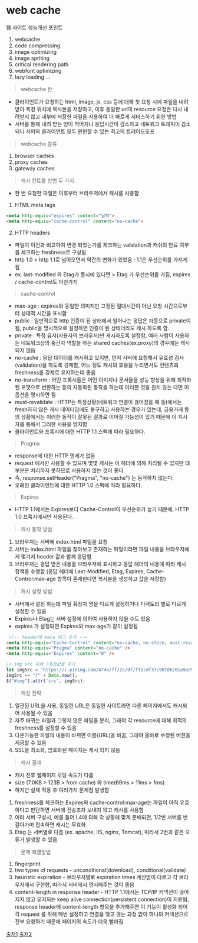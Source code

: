 # web cache

웹 사이트 성능개선 포인트

1. webcache
2. code compressing
3. image optimizing
4. image spriting
5. critical rendering path
6. webfont optimizing
7. lazy loading
...



> webcache 란
- 클라이언트가 요청하는 html, image, js, css 등에 대해 첫 요청 시에 파일을 내려받아 특정 위치에 복사본을 저장하고, 이후 동일한 url의 resource 요청은 다시 내려받지 않고 내부에 저장한 파일을 사용하여 더 빠르게 서비스하기 위한 방법
- 서버를 통해 내려 받는 양이 적어지니 응답시간이 감소하고 네트워크 트래픽이 감소되니 서버와 클라이언트 모두 윈윈할 수 있는 최고의 트레이드오프

> webcache 종류
1. browser caches
2. proxy caches
3. gateway caches

> 캐시 컨트롤 방법 두 가지

- 한 번 요청한 파일은 이후부터 브라우저에서 캐시를 사용함

1. HTML meta tags

```html
<meta http-equiv="expires" content="날짜">
<meta http-equiv="cache-control" content="no-cache">
```

2. HTTP headers
- 파일이 이전과 비교하여 변경 되었는가를 체크하는 validation과 캐쉬릐 만료 여부를 체크하는 freshness로 구성됨
- http 1.0 > http 1.1로 넘어오면서 약간의 변화가 있었음 : 1.1은 우선순위를 가지게 됨
- ex. last-modified 와 Etag가 동시에 있다면 > Etag 가 우선순위를 가짐, expires / cache-control도 마찬가지

> cache-control
- max-age : expires와 동일한 의미지만 고정된 절대시간이 아닌 요청 시간으로부터 상대적 시간을 표시함
- public : 일반적으로 http 인증이 된 상태에서 일어나는 응답은 자동으로 private이 됨, public을 명시적으로 설정하면 인증이 된 상태더라도 캐시 하도록 함.
- private : 특정 유저(사용자의 브라우저)만 캐시하도록 설정함, 여러 사람이 사용하는 네트워크상의 중간자 역할을 하는 shared caches(ex.proxy)의 경우에는 캐시 되지 않음
- no-cache : 응답 데이터를 캐시하고 있지만, 먼저 서버에 요청해서 유효성 검사(validation)을 하도록 강제함, 어느 정도 캐시의 효용을 누리면서도 컨텐츠릐 freshness를 강제로 유지하는데 좋음
- no-transform : 어떤 프록시들은 어떤 이미지나 문서들을 성능 향상을 위해 최적화된 포맷으로 변환하는 등의 자동화된 동작을 하는데 이러한 것을 원치 않는 다면 이 옵션을 명시하면 됨
- must-revalidate : HTTP는 특정상황(네트워크 연결이 끊어졌을 때 등)에서는 fresh하지 않은 캐시 데이터임에도 불구하고 사용하는 경우가 있는데, 금융거래 등의 상황에서는 이러한 동작이 잘못된 결과로 이어질 가능성이 있기 때문에 이 지시자를 통해서 그러한 사용을 방지함
- 클라이언트와 프록시에 대한 HTTP 1.1 스펙에 따라 필요하다.

> Pragma
- response에 대한 HTTP 명세가 없음
- request 에서만 사용할 수 있으며 몇몇 캐시는 이 헤더에 의해 처리될 수 있지만 대부분은 처리하지 못하므로 사용하지 않는 것이 좋다.
- 즉, response.setHeader("Pragma", "no-cache") 는 동작하지 않는다.
- 오래된 클라이언트에 대한 HTTP 1.0 스펙에 따라 필요하다.

> Expires
- HTTP 1.1에서는 Expires보다 Cache-Control이 우선순위가 높기 때문에, HTTP 1.0 프록시에서만 사용된다. 

> 캐시 동작 방법
1. 브라우저는 서버에 index.html 파일을 요청
2. 서버는 index.html 파일을 찾아보고 존재하는 파일이라면 파일 내용을 브라우저에게 몇가지 header 값과 함께 응답함
3. 브라우저는 응답 받은 내용을 브라우저에 표시하고 응답 헤더의 내용에 따라 캐시 정책을 수행함
(응답 헤더에 Last-Modified, Etag, Expires, Cache-Control:max-age 항목이 존재한다면 복사본을 생성하고 값을 저장함)


> 캐시 설정 방법
- 서버에서 설정 하는데 파일 확장자 명을 다르게 설정하거나 디렉토리 별로 다르게 설정할 수 있음
- Expires나 Etag는 서버 설정에 의하여 사용하지 않을 수도 있음
- expires 가 설정되면 Expires와 max-age가 같이 설정됨
```html
 <!-- header에 meta 태그 추가 -->
<meta http-equiv="Cache-Control" content="no-cache, no-store, must-revalidate" />
<meta http-equiv="Pragma" content="no-cache" />
<meta http-equiv="Expires" content="0" />
```
```javascript
// img src 뒤에 ?특정값을 추가
let imgSrc = 'https://i.pinimg.com/474x/ff/2c/df/ff2cdf37c907d6201a9a997dcd22f7d8.jpg';
imgSrc += "?" + Date.now();
$("#img").attr('src', imgSrc);
```

> 캐싱 전략
1. 일관된 URL을 사용, 동일한 URL은 동일한 사이트라면 다른 페이지에서도 캐시되어 사용될 수 있음
2. 자주 바뀌는 파일과 그렇지 않은 파일을 분리, 그래야 각 resource에 대해 최적의 freshness를 설정할 수 있음
3. 다운가능한 파일의 내용이 바뀌면 이름(URL)을 바꿈, 그래야 올바로 수정된 버전을 제공할 수 있음
4. SSL을 최소화, 암호화된 페이지는 캐시 되지 않음

> 캐시 결과
- 캐시 전후 웹페이지 로딩 속도가 다름
- size (7.0KB > 123B > from cache) 와 time(69ms > 11ms > 1ms)
- 하지만 실제 적용 후 여러가지 문제점 발생함
1. freshness를 체크하는 Expires와 cache-control:max-age는 파일이 아직 유효하다고 판단하면 서버에 전송조차 보내지 않고 캐시를 사용함
2. 여러 서버 구성시, 예를 들어 L4에 의해 각 상황에 맞게 분배되면, 1/2번 서버를 번갈아가며 접속하면 캐시는 무효화 
3. Etag 는 서버별로 다름 (ex. apache, IIS, nginx, Tomcat), 따라서 2번과 같은 오류가 발생할 수 있음

> 문제 해결방법
1. fingerprint
2. two types of requests - unconditional(download), conditional(validate)
3. heuristic expiration - 브라우저별로 expiration times 계산법이 다르고 각 브라우저에서 구현함, 따라서 서버에서 명시해주는 것이 좋음
4. content-length in response header - HTTP 1.1에서는 TCP/IP 커넥션이 끊어지지 않고 유지되는 keep alive connection(persistent connection)이 지원됨, response header에 content-length 항목을 추가해주면 이 기능이 활성화 되어 각 request 를 위해 매번 설정하고 연결을 맺고 끊는 과정 없이 하나의 커넥션으로 전부 요청하기 때문에 페이지의 속도가 더욱 빨라짐


[출처1](https://cyberx.tistory.com/9)
[출처2](https://mygumi.tistory.com/149)
